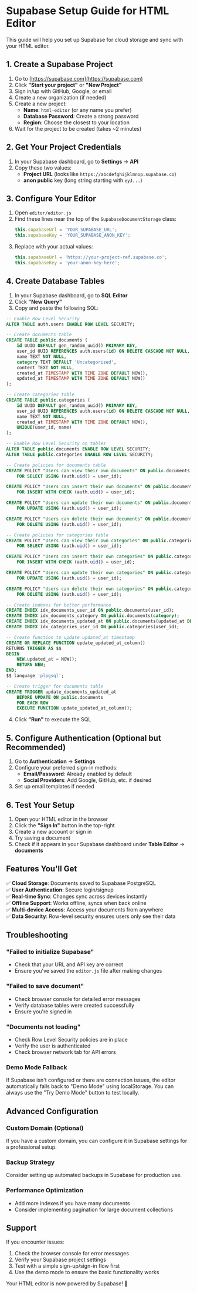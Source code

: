 # Supabase Setup Guide for HTML Editor

This guide will help you set up Supabase for cloud storage and sync with your HTML editor.

## 1. Create a Supabase Project

1. Go to [https://supabase.com](https://supabase.com)
2. Click **"Start your project"** or **"New Project"**
3. Sign in/up with GitHub, Google, or email
4. Create a new organization (if needed)
5. Create a new project:
   - **Name**: `html-editor` (or any name you prefer)
   - **Database Password**: Create a strong password
   - **Region**: Choose the closest to your location
6. Wait for the project to be created (takes ~2 minutes)

## 2. Get Your Project Credentials

1. In your Supabase dashboard, go to **Settings** → **API**
2. Copy these two values:
   - **Project URL** (looks like `https://abcdefghijklmnop.supabase.co`)
   - **anon public** key (long string starting with `eyJ...`)

## 3. Configure Your Editor

1. Open `editor/editor.js`
2. Find these lines near the top of the `SupabaseDocumentStorage` class:
   ```javascript
   this.supabaseUrl = 'YOUR_SUPABASE_URL';
   this.supabaseKey = 'YOUR_SUPABASE_ANON_KEY';
   ```
3. Replace with your actual values:
   ```javascript
   this.supabaseUrl = 'https://your-project-ref.supabase.co';
   this.supabaseKey = 'your-anon-key-here';
   ```

## 4. Create Database Tables

1. In your Supabase dashboard, go to **SQL Editor**
2. Click **"New Query"**
3. Copy and paste the following SQL:

```sql
-- Enable Row Level Security
ALTER TABLE auth.users ENABLE ROW LEVEL SECURITY;

-- Create documents table
CREATE TABLE public.documents (
    id UUID DEFAULT gen_random_uuid() PRIMARY KEY,
    user_id UUID REFERENCES auth.users(id) ON DELETE CASCADE NOT NULL,
    name TEXT NOT NULL,
    category TEXT DEFAULT 'Uncategorized',
    content TEXT NOT NULL,
    created_at TIMESTAMP WITH TIME ZONE DEFAULT NOW(),
    updated_at TIMESTAMP WITH TIME ZONE DEFAULT NOW()
);

-- Create categories table
CREATE TABLE public.categories (
    id UUID DEFAULT gen_random_uuid() PRIMARY KEY,
    user_id UUID REFERENCES auth.users(id) ON DELETE CASCADE NOT NULL,
    name TEXT NOT NULL,
    created_at TIMESTAMP WITH TIME ZONE DEFAULT NOW(),
    UNIQUE(user_id, name)
);

-- Enable Row Level Security on tables
ALTER TABLE public.documents ENABLE ROW LEVEL SECURITY;
ALTER TABLE public.categories ENABLE ROW LEVEL SECURITY;

-- Create policies for documents table
CREATE POLICY "Users can view their own documents" ON public.documents
    FOR SELECT USING (auth.uid() = user_id);

CREATE POLICY "Users can insert their own documents" ON public.documents
    FOR INSERT WITH CHECK (auth.uid() = user_id);

CREATE POLICY "Users can update their own documents" ON public.documents
    FOR UPDATE USING (auth.uid() = user_id);

CREATE POLICY "Users can delete their own documents" ON public.documents
    FOR DELETE USING (auth.uid() = user_id);

-- Create policies for categories table
CREATE POLICY "Users can view their own categories" ON public.categories
    FOR SELECT USING (auth.uid() = user_id);

CREATE POLICY "Users can insert their own categories" ON public.categories
    FOR INSERT WITH CHECK (auth.uid() = user_id);

CREATE POLICY "Users can update their own categories" ON public.categories
    FOR UPDATE USING (auth.uid() = user_id);

CREATE POLICY "Users can delete their own categories" ON public.categories
    FOR DELETE USING (auth.uid() = user_id);

-- Create indexes for better performance
CREATE INDEX idx_documents_user_id ON public.documents(user_id);
CREATE INDEX idx_documents_category ON public.documents(category);
CREATE INDEX idx_documents_updated_at ON public.documents(updated_at DESC);
CREATE INDEX idx_categories_user_id ON public.categories(user_id);

-- Create function to update updated_at timestamp
CREATE OR REPLACE FUNCTION update_updated_at_column()
RETURNS TRIGGER AS $$
BEGIN
    NEW.updated_at = NOW();
    RETURN NEW;
END;
$$ language 'plpgsql';

-- Create trigger for documents table
CREATE TRIGGER update_documents_updated_at 
    BEFORE UPDATE ON public.documents 
    FOR EACH ROW 
    EXECUTE FUNCTION update_updated_at_column();
```

4. Click **"Run"** to execute the SQL

## 5. Configure Authentication (Optional but Recommended)

1. Go to **Authentication** → **Settings**
2. Configure your preferred sign-in methods:
   - **Email/Password**: Already enabled by default
   - **Social Providers**: Add Google, GitHub, etc. if desired
3. Set up email templates if needed

## 6. Test Your Setup

1. Open your HTML editor in the browser
2. Click the **"Sign In"** button in the top-right
3. Create a new account or sign in
4. Try saving a document
5. Check if it appears in your Supabase dashboard under **Table Editor** → **documents**

## Features You'll Get

✅ **Cloud Storage**: Documents saved to Supabase PostgreSQL  
✅ **User Authentication**: Secure login/signup  
✅ **Real-time Sync**: Changes sync across devices instantly  
✅ **Offline Support**: Works offline, syncs when back online  
✅ **Multi-device Access**: Access your documents from anywhere  
✅ **Data Security**: Row-level security ensures users only see their data  

## Troubleshooting

### "Failed to initialize Supabase"
- Check that your URL and API key are correct
- Ensure you've saved the `editor.js` file after making changes

### "Failed to save document"
- Check browser console for detailed error messages
- Verify database tables were created successfully
- Ensure you're signed in

### "Documents not loading"
- Check Row Level Security policies are in place
- Verify the user is authenticated
- Check browser network tab for API errors

### Demo Mode Fallback
If Supabase isn't configured or there are connection issues, the editor automatically falls back to "Demo Mode" using localStorage. You can always use the "Try Demo Mode" button to test locally.

## Advanced Configuration

### Custom Domain (Optional)
If you have a custom domain, you can configure it in Supabase settings for a professional setup.

### Backup Strategy
Consider setting up automated backups in Supabase for production use.

### Performance Optimization
- Add more indexes if you have many documents
- Consider implementing pagination for large document collections

## Support

If you encounter issues:
1. Check the browser console for error messages
2. Verify your Supabase project settings
3. Test with a simple sign-up/sign-in flow first
4. Use the demo mode to ensure the basic functionality works

Your HTML editor is now powered by Supabase! 🎉 